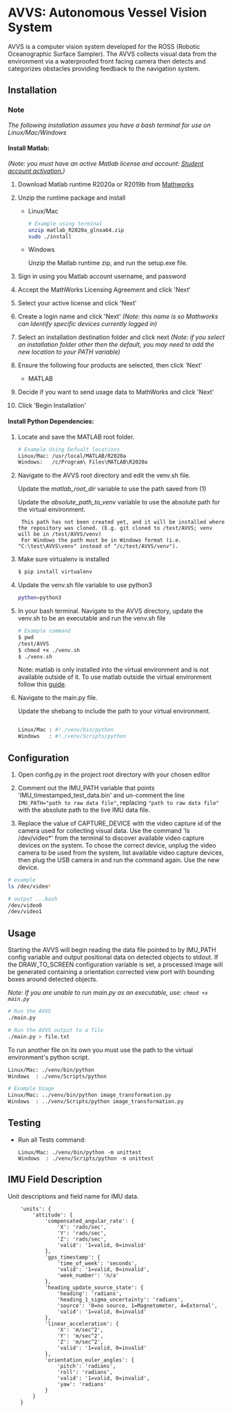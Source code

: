 # AVVS: Autonomous Vessel Vision System

AVVS is a computer vision system developed for the ROSS (Robotic Oceanographic Surface Sampler). The AVVS collects visual data from the environment via a waterproofed front facing camera then detects and categorizes obstacles providing feedback to the navigation system.

## Installation

### Note
*The following installation assumes you have a bash terminal for use on Linux/Mac/Windows*

#### Install Matlab:

*(Note: you must have an active Matlab license and account: [Student account activation.](https://is.oregonstate.edu/service/software/matlab))*

1) Download Matlab runtime R2020a or R2019b from [Mathworks](https://www.mathworks.com/products/compiler/matlab-runtime.html)

2) Unzip the runtime package and install

    * Linux/Mac
        ```bash
        # Example using terminal
        unzip matlab_R2020a_glnxa64.zip
        sudo ./install
        ```
    * Windows

        Unzip the Matlab runtime zip, and run the setup.exe file.

3) Sign in using you Matlab account username, and password

4) Accept the MathWorks Licensing Agreement and click 'Next'

5) Select your active license and click 'Next'

6) Create a login name and click 'Next' *(Note: this name is so Mathworks can Identify specific devices currently logged in)*

7) Select an installation destination folder and click next *(Note: if you select an installation folder other then the default, you may need to add the new location to your PATH variable)*

8) Ensure the following four products are selected, then click 'Next'

    * MATLAB

9) Decide if you want to send usage data to MathWorks and click 'Next'

10) Click 'Begin Installation'

#### Install Python Dependencies:

1) Locate and save the MATLAB root folder.

    ```bash
    # Example Using Defualt locations
    Linux/Mac: /usr/local/MATLAB/R2020a
    Windows:   /c/Program\ Files\MATLAB\R2020a
    ```

2) Navigate to the AVVS root directory and edit the venv.sh file.

    Update the *matlab_root_dir* variable to use the path saved from (1)

    Update the *absolute_path_to_venv* variable to use the absolute path for the virtual environment.

        This path has not been created yet, and it will be installed where the repository was cloned. (E.g. git cloned to /test/AVVS; venv will be in /test/AVVS/venv)
        For Windows the path must be in Windows format (i.e. "C:\test\AVVS\venv" instead of "/c/test/AVVS/venv").

3) Make sure virtualenv is installed

    ```bash
   $ pip install virtualenv
    ```

4) Update the venv.sh file variable to use python3

    ```bash
   python=python3 
   ```

5) In your bash terminal. Navigate to the AVVS directory, update the venv.sh to be an executable and run the venv.sh file

    ```bash
   # Example command
   $ pwd
   /test/AVVS
   $ chmod +x ./venv.sh
   $ ./venv.sh
    ```

   Note: matlab is only installed into the virtual environment and is not available outside of it.
   To use matlab outside the virtual environment follow this [guide](https://www.mathworks.com/help/matlab/matlab_external/install-the-matlab-engine-for-python.html).

6) Navigate to the main.py file.

    Update the shebang to include the path to your virtual environment.
    ```bash

   Linux/Mac : #!./venv/bin/python
   Windows   : #!./venv/Scripts/python
    ```

## Configuration

1) Open config.py in the project root directory with your chosen editor

2) Comment out the IMU_PATH variable that points 'IMU_timestamped_test_data.bin' and un-comment the line ``` IMU_PATH="path to raw data file"```, replacing ```"path to raw data file"``` with the absolute path to the live IMU data file.


3) Replace the value of CAPTURE_DEVICE with the video capture id of the camera used for collecting visual data. Use the command 'ls /dev/video*' from the terminal to discover available video capture devices on the system. To chose the correct device, unplug the video camera to be used from the system, list available video capture devices, then plug the USB camera in and run the command again. Use the new device.

```bash
# example
ls /dev/video*

# output ...bash
/dev/video0
/dev/video1
```

## Usage
Starting the AVVS will begin reading the data file pointed to by IMU_PATH config variable and output positional data on detected objects to stdout. If the DRAW_TO_SCREEN configuration variable is set, a processed image will be generated containing a orientation corrected view port with bounding boxes around detected objects.

*Note: If you are unable to run main.py as an executable, use: ```chmod +x main.py```*

```bash
# Run the AVVS
./main.py

# Run the AVVS output to a file
./main.py > file.txt
```

To run another file on its own you must use the path to the virtual environment's python script.

```bash
Linux/Mac: ./venv/bin/python
Windows  : ./venv/Scripts/python

# Example Usage
Linux/Mac: ../venv/bin/python image_transformation.py
Windows  : ../venv/Scripts/python image_transformation.py
```

## Testing

- Run all Tests command:

    ```
    Linux/Mac: ./venv/bin/python -m unittest
    Windows  : ./venv/Scripts/python -m unittest
    ```
## IMU Field Description

Unit descriptions and field name for IMU data.

```
    'units': { 
        'attitude': { 
            'compensated_angular_rate': { 
                'X': 'rads/sec',
                'Y': 'rads/sec',
                'Z': 'rads/sec',
                'valid': '1=valid, 0=invalid'
            },
            'gps_timestamp': { 
                'time_of_week': 'seconds',
                'valid': '1=valid, 0=invalid',
                'week_number': 'n/a'
            },
            'heading_update_source_state': { 
                'heading': 'radians',
                'heading_1_sigma_uncertainty': 'radians',
                'source': '0=no source, 1=Magnetometer, 4=External',
                'valid': '1=valid, 0=invalid'
            },
            'linear_acceleration': { 
                'X': 'm/sec^2',
                'Y': 'm/sec^2',
                'Z': 'm/sec^2',
                'valid': '1=valid, 0=invalid'
            },
            'orientation_euler_angles': { 
                'pitch': 'radians',
                'roll': 'radians',
                'valid': '1=valid, 0=invalid',
                'yaw': 'radians'
            }
        }
    }
```
